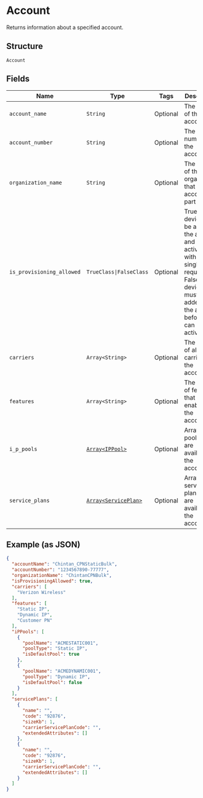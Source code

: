 
# Account

Returns information about a specified account.

## Structure

`Account`

## Fields

| Name | Type | Tags | Description |
|  --- | --- | --- | --- |
| `account_name` | `String` | Optional | The name of the account. |
| `account_number` | `String` | Optional | The billing number of the account. |
| `organization_name` | `String` | Optional | The name of the organization that the account is part of. |
| `is_provisioning_allowed` | `TrueClass\|FalseClass` | Optional | True if devices can be added to the account and activated with a single request. False if devices must be added to the account before they can be activated. |
| `carriers` | `Array<String>` | Optional | The names of all carriers for the account. |
| `features` | `Array<String>` | Optional | The names of features that are enabled for the account. |
| `i_p_pools` | [`Array<IPPool>`](../../doc/models/ip-pool.md) | Optional | Array of IP pools that are available to the account. |
| `service_plans` | [`Array<ServicePlan>`](../../doc/models/service-plan.md) | Optional | Array of service plans that are available to the account. |

## Example (as JSON)

```json
{
  "accountName": "Chintan_CPNStaticBulk",
  "accountNumber": "1234567890-77777",
  "organizationName": "ChintanCPNBulk",
  "isProvisioningAllowed": true,
  "carriers": [
    "Verizon Wireless"
  ],
  "features": [
    "Static IP",
    "Dynamic IP",
    "Customer PN"
  ],
  "iPPools": [
    {
      "poolName": "ACMESTATIC001",
      "poolType": "Static IP",
      "isDefaultPool": true
    },
    {
      "poolName": "ACMEDYNAMIC001",
      "poolType": "Dynamic IP",
      "isDefaultPool": false
    }
  ],
  "servicePlans": [
    {
      "name": "",
      "code": "92876",
      "sizeKb": 1,
      "carrierServicePlanCode": "",
      "extendedAttributes": []
    },
    {
      "name": "",
      "code": "92876",
      "sizeKb": 1,
      "carrierServicePlanCode": "",
      "extendedAttributes": []
    }
  ]
}
```

